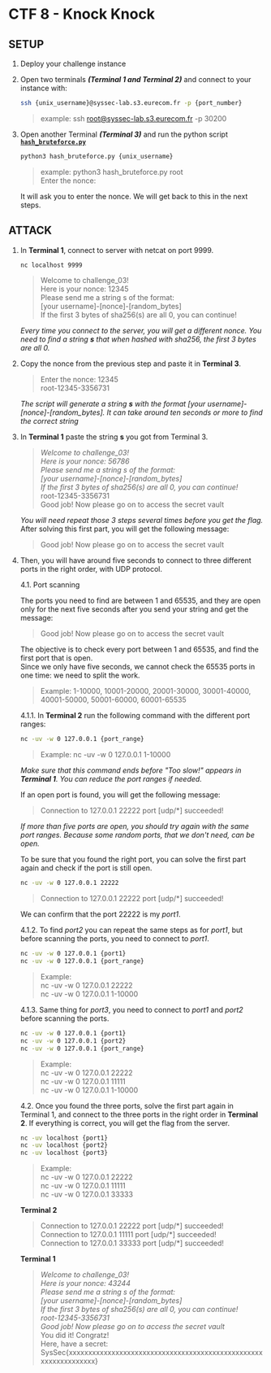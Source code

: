 
# CTF 8 - Knock Knock

## SETUP

1. Deploy your challenge instance
1. Open two terminals ***(Terminal 1 and Terminal 2)*** and connect to your instance with:

    ``` bash
    ssh {unix_username}@syssec-lab.s3.eurecom.fr -p {port_number}
    ```

    > example: ssh <root@syssec-lab.s3.eurecom.fr> -p 30200
1. Open another Terminal ***(Terminal 3)*** and run the python script **[`hash_bruteforce.py`](hash_bruteforce.py)**

    ``` bash
    python3 hash_bruteforce.py {unix_username}
    ```

    > example: python3 hash_bruteforce.py root  
      Enter the nonce:

    It will ask you to enter the nonce. We will get back to this in the next steps.

## ATTACK

1. In **Terminal 1**, connect to server with netcat on port 9999.

    ```bash
    nc localhost 9999
    ```

    > Welcome to challenge_03!  
      Here is your nonce: 12345  
      Please send me a string s of the format:  
      [your username]-[nonce]-[random_bytes]  
      If the first 3 bytes of sha256(s) are all 0, you can continue!

    *Every time you connect to the server, you will get a different nonce. You need to find a string **s** that when hashed with sha256, the first 3 bytes are all 0.*
1. Copy the nonce from the previous step and paste it in **Terminal 3**.

    > Enter the nonce: 12345  
      root-12345-3356731

    *The script will generate a string **s** with the format [your username]-[nonce]-[random_bytes]. It can take around ten seconds or more to find the correct string*

1. In **Terminal 1** paste the string **s** you got from Terminal 3.

    > *Welcome to challenge_03!*  
      *Here is your nonce: 56786*  
      *Please send me a string s of the format:*  
      *[your username]-[nonce]-[random_bytes]*  
      *If the first 3 bytes of sha256(s) are all 0, you can   continue!*  
      root-12345-3356731  
      Good job! Now please go on to access the secret vault  

    *You will need repeat those 3 steps several times before you get the flag.*
    After solving this first part, you will get the following message:
    > Good job! Now please go on to access the secret vault

1. Then, you will have around five seconds to connect to three different ports in the right order, with UDP protocol.

    4.1. Port scanning

    The ports you need to find are between 1 and 65535, and they are open only for the next five seconds after you send your string and get the message:
    > Good job! Now please go on to access the secret vault

    The objective is to check every port between 1 and 65535, and find the first port that is open.  
    Since we only have five seconds, we cannot check the 65535 ports in one time: we need to split the work.  
    > Example: 1-10000, 10001-20000, 20001-30000, 30001-40000, 40001-50000, 50001-60000, 60001-65535

    4.1.1. In **Terminal 2** run the following command with the different port ranges:

    ```bash
    nc -uv -w 0 127.0.0.1 {port_range}
    ```

    > Example: nc -uv -w 0 127.0.0.1 1-10000

    *Make sure that this command ends before "Too slow!" appears in **Terminal 1**. You can reduce the port ranges if needed.*

    If an open port is found, you will get the following message:
    > Connection to 127.0.0.1 22222 port [udp/*] succeeded!

    *If more than five ports are open, you should try again with the same port ranges. Because some random ports, that we don't need, can be open.*

    To be sure that you found the right port, you can solve the first part again and check if the port is still open.

    ```bash
    nc -uv -w 0 127.0.0.1 22222
    ```

    > Connection to 127.0.0.1 22222 port [udp/*] succeeded!

    We can confirm that the port 22222 is my *port1*.

    4.1.2. To find *port2* you can repeat the same steps as for *port1*, but before scanning the ports, you need to connect to *port1*.

    ```bash
    nc -uv -w 0 127.0.0.1 {port1}
    nc -uv -w 0 127.0.0.1 {port_range}
    ```

    > Example:  
      nc -uv -w 0 127.0.0.1 22222  
      nc -uv -w 0 127.0.0.1 1-10000

    4.1.3. Same thing for *port3*, you need to connect to *port1* and *port2* before scanning the ports.

    ```bash
    nc -uv -w 0 127.0.0.1 {port1}
    nc -uv -w 0 127.0.0.1 {port2}
    nc -uv -w 0 127.0.0.1 {port_range}
    ```

    > Example:  
      nc -uv -w 0 127.0.0.1 22222  
      nc -uv -w 0 127.0.0.1 11111  
      nc -uv -w 0 127.0.0.1 1-10000

    4.2. Once you found the three ports, solve the first part again in Terminal 1, and connect to the three ports in the right order in **Terminal 2**. If everything is correct, you will get the flag from the server.

    ```bash
    nc -uv localhost {port1}
    nc -uv localhost {port2}
    nc -uv localhost {port3}
    ```

    > Example:  
      nc -uv -w 0 127.0.0.1 22222  
      nc -uv -w 0 127.0.0.1 11111  
      nc -uv -w 0 127.0.0.1 33333

    **Terminal 2**  
    > Connection to 127.0.0.1 22222 port [udp/\*] succeeded!  
      Connection to 127.0.0.1 11111 port [udp/\*] succeeded!  
      Connection to 127.0.0.1 33333 port [udp/\*] succeeded!

    **Terminal 1**  
    > *Welcome to challenge_03!*  
      *Here is your nonce: 43244*  
      *Please send me a string s of the format:*  
      *[your username]-[nonce]-[random_bytes]*  
      *If the first 3 bytes of sha256(s) are all 0, you can continue!*  
      *root-12345-3356731*  
      *Good job! Now please go on to access the secret vault*  
      You did it! Congratz!  
      Here, have a secret: SysSec{xxxxxxxxxxxxxxxxxxxxxxxxxxxxxxxxxxxxxxxxxxxxxxxxxxxxxxxxxxxxxxxx}

